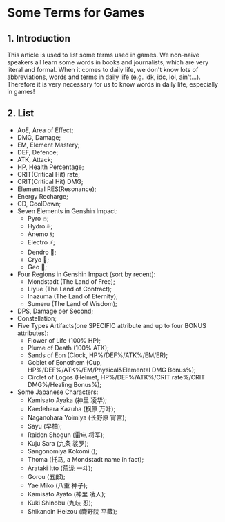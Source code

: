 # Some Terms for Games

## 1. Introduction

This article is used to list some terms used in games. We non-naive speakers all learn some words in books and journalists, which are very literal and formal. When it comes to daily life, we don't know lots of abbreviations, words and terms in daily life (e.g. idk, idc, lol, ain't...). Therefore it is very necessary for us to know words in daily life, especially in games!

## 2. List

* AoE, Area of Effect;
* DMG, Damage;
* EM, Element Mastery;
* DEF, Defence;
* ATK, Attack;
* HP, Health Percentage;
* CRIT(Critical Hit) rate;
* CRIT(Critical Hit) DMG;
* Elemental RES(Resonance);
* Energy Recharge;
* CD, CoolDown;
* Seven Elements in Genshin Impact:
  * Pyro 🔥;
  * Hydro 💦;
  * Anemo 🌀;
  * Electro ⚡️;
  * Dendro 🍃;
  * Cryo 🧊;
  * Geo 🧱;
* Four Regions in Genshin Impact (sort by recent):
  * Mondstadt (The Land of Free);
  * Liyue (The Land of Contract);
  * Inazuma (The Land of Eternity);
  * Sumeru (The Land of Wisdom);
* DPS, Damage per Second;
* Constellation;
* Five Types Artifacts(one SPECIFIC attribute and up to four BONUS attributes):
  * Flower of Life (100% HP);
  * Plume of Death (100% ATK);
  * Sands of Eon (Clock, HP%/DEF%/ATK%/EM/ER);
  * Goblet of Eonothem (Cup, HP%/DEF%/ATK%/EM/Physical&Elemental DMG Bonus%);
  * Circlet of Logos (Helmet, HP%/DEF%/ATK%/CRIT rate%/CRIT DMG%/Healing Bonus%);
* Some Japanese Characters:
  * Kamisato Ayaka (神里 凌华);
  * Kaedehara Kazuha (枫原 万叶);
  * Naganohara Yoimiya (长野原 宵宫);
  * Sayu (早柚);
  * Raiden Shogun (雷电 将军);
  * Kuju Sara (九条 裟罗);
  * Sangonomiya Kokomi ();
  * Thoma (托马, a Mondstadt name in fact);
  * Arataki Itto (荒泷 一斗);
  * Gorou (五郎);
  * Yae Miko (八重 神子);
  * Kamisato Ayato (神里 凌人);
  * Kuki Shinobu (九歧 忍);
  * Shikanoin Heizou (鹿野院 平藏);
